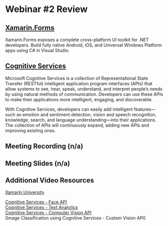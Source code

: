 # Webinar #2 Review

## [Xamarin.Forms](https://developer.xamarin.com/samples/xamarin-forms/all/)
Xamarin.Forms exposes a complete cross-platform UI toolkit for .NET developers. Build fully native Android, iOS, and Universal Windows Platform apps using C# in Visual Studio.

## [Cognitive Services](https://docs.microsoft.com/en-us/azure/cognitive-services/)
Microsoft Cognitive Services is a collection of Representational State Transfer (RESTful) intelligent application program interfaces (APIs) that allow systems to see, hear, speak, understand, and interpret people’s needs by using natural methods of communication. Developers can use these APIs to make their applications more intelligent, engaging, and discoverable.

With Cognitive Services, developers can easily add intelligent features—such as emotion and sentiment detection, vision and speech recognition, knowledge, search, and language understanding—into their applications. The collection of APIs will continuously expand, adding new APIs and improving existing ones.

## Meeting Recording (n/a)
## Meeting Slides (n/a)

## Additional Video Resources
[Xamarin University](https://university.xamarin.com/classes/track/xamarin-forms)

[Cognitive Services - Face API](https://aischool.microsoft.com/en-us/services/learning-paths/cognitive-services-face-api)<br>
[Cognitive Services - Text Analytics](https://aischool.microsoft.com/en-us/services/learning-paths/cognitive-services-text-analytics) <br>
[Cognitive Services - Computer Vision API](https://aischool.microsoft.com/en-us/services/learning-paths/cognitive-services-face-api)<br>
[Image Classification using Cognitive Services - Custom Vision API]
